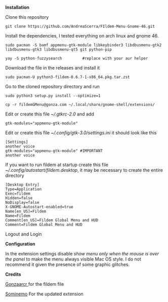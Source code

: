 **Installation**

Clone this repository
```
git clone https://github.com/AndreaScerra/FIldem-Menu-Gnome-46.git
```


Install the dependencies, I tested everything on arch linux and
gnome 46.
```
sudo pacman -S bamf appmenu-gtk-module libkeybinder3 libdbusmenu-gtk2 libdbusmenu-gtk3 libdbusmenu-qt5 git python-pip
```
```
yay -S python-fuzzysearch         #replace with your aur helper
```

Download the file in the releases and install it
```
sudo pacman-U python3-fildem-0.6.7-1-x86_64.pkg.tar.zst
```

Go to the cloned repository directory and run
```
sudo python3 setup.py install --optimize=1

cp -r fildemGMenu@gonza.com ~/.local/share/gnome-shell/extensions/
```

Edit or create this file _~/.gtkrc-2.0_ and add
```
gtk-modules="appmenu-gtk-module"
```

Edit or create this file _~/.config/gtk-3.0/settings.ini_ it should look like this
```
[Settings]
another voice
gtk-modules="appmenu-gtk-module" #IMPORTANT
another voice
```

If you want to run fildem at startup create this file _~/.config/autostart/fildem.desktop_, it may be necessary to create the entire directory
```
[Desktop Entry]
Type=Application
Exec=fildem
Hidden=false
NoDisplay=false
X-GNOME-Autostart-enabled=true
Name[en_US]=Fildem
Name=Fildem
Comment[en_US]=Fildem Global Menu and HUD
Comment=Fildem Global Menu and HUD
```

Logout and Login

**Configuration**

In the extension settings disable _show menu only when the mouse is over the panel_ to make the menu always visible Mac OS style. I do not recommend it given the presence of some graphic glitches.

**Credits**

[Gonzaarcr ](https://github.com/gonzaarcr/Fildem ) for the fildem file

[Sominemo](https://github.com/Sominemo/Fildem-Gnome-45) For the updated extension
